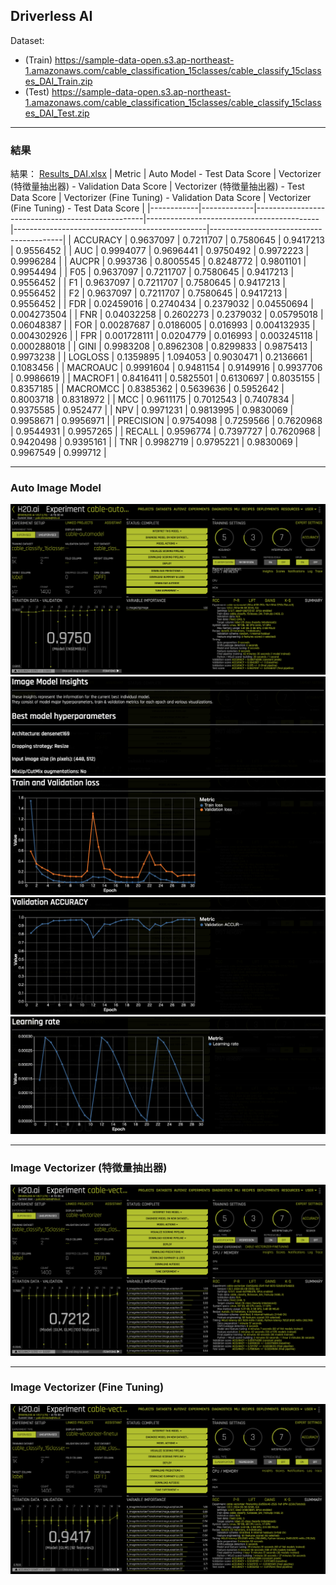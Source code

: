 ## Driverless AI

Dataset: 
 - (Train) https://sample-data-open.s3.ap-northeast-1.amazonaws.com/cable_classification_15classes/cable_classify_15classes_DAI_Train.zip
- (Test) https://sample-data-open.s3.ap-northeast-1.amazonaws.com/cable_classification_15classes/cable_classify_15classes_DAI_Test.zip

***
### 結果
結果： [Results_DAI.xlsx](./Results_DAI.xlsx)
| Metric     | Auto Model - Test Data Score | Vectorizer (特徴量抽出器) - Validation Data Score | Vectorizer (特徴量抽出器) - Test Data Score | Vectorizer (Fine Tuning) - Validation Data Score | Vectorizer (Fine Tuning) - Test Data Score |
|------------|-------------|--------------------------------------------------|-------------------------------------------|------------------------------------------------|-----------------------------------------|
| ACCURACY   | 0.9637097   | 0.7211707                                       | 0.7580645                                 | 0.9417213                                      | 0.9556452                               |
| AUC        | 0.9994077   | 0.9696441                                       | 0.9750492                                 | 0.9972223                                      | 0.9996284                               |
| AUCPR      | 0.993736    | 0.8005545                                       | 0.8248772                                 | 0.9801101                                      | 0.9954494                               |
| F05        | 0.9637097   | 0.7211707                                       | 0.7580645                                 | 0.9417213                                      | 0.9556452                               |
| F1         | 0.9637097   | 0.7211707                                       | 0.7580645                                 | 0.9417213                                      | 0.9556452                               |
| F2         | 0.9637097   | 0.7211707                                       | 0.7580645                                 | 0.9417213                                      | 0.9556452                               |
| FDR        | 0.02459016  | 0.2740434                                       | 0.2379032                                 | 0.04550694                                     | 0.004273504                             |
| FNR        | 0.04032258  | 0.2602273                                       | 0.2379032                                 | 0.05795018                                     | 0.06048387                              |
| FOR        | 0.00287687  | 0.0186005                                       | 0.016993                                  | 0.004132935                                    | 0.004302926                             |
| FPR        | 0.001728111 | 0.0204779                                       | 0.016993                                  | 0.003245118                                    | 0.000288018                             |
| GINI       | 0.9983208   | 0.8962308                                       | 0.8299833                                 | 0.9875413                                      | 0.9973238                               |
| LOGLOSS    | 0.1359895   | 1.094053                                        | 0.9030471                                 | 0.2136661                                      | 0.1083456                               |
| MACROAUC   | 0.9991604   | 0.9481154                                       | 0.9149916                                 | 0.9937706                                      | 0.9986619                               |
| MACROF1    | 0.8416411   | 0.5825501                                       | 0.6130697                                 | 0.8035155                                      | 0.8357185                               |
| MACROMCC   | 0.8385362   | 0.5639636                                       | 0.5952642                                 | 0.8003718                                      | 0.8318972                               |
| MCC        | 0.9611175   | 0.7012543                                       | 0.7407834                                 | 0.9375585                                      | 0.952477                                |
| NPV        | 0.9971231   | 0.9813995                                       | 0.9830069                                 | 0.9958671                                      | 0.9956971                               |
| PRECISION  | 0.9754098   | 0.7259566                                       | 0.7620968                                 | 0.9544931                                      | 0.9957265                               |
| RECALL     | 0.9596774   | 0.7397727                                       | 0.7620968                                 | 0.9420498                                      | 0.9395161                               |
| TNR        | 0.9982719   | 0.9795221                                       | 0.9830069                                 | 0.9967549                                      | 0.999712                                |

  
***
### Auto Image Model
<img src="./display_images/automodel.png" alt="img1">
<img src="./display_images/insight1.png" alt="img2">
<img src="./display_images/insight2.png" alt="img3">
<img src="./display_images/insight3.png" alt="img4">
<img src="./display_images/insight4.png" alt="img5">

***
### Image Vectorizer (特徴量抽出器)
<img src="./display_images/vec.png" alt="img10">


***
### Image Vectorizer (Fine Tuning)
<img src="./display_images/vec_finetune.png" alt="img10">
